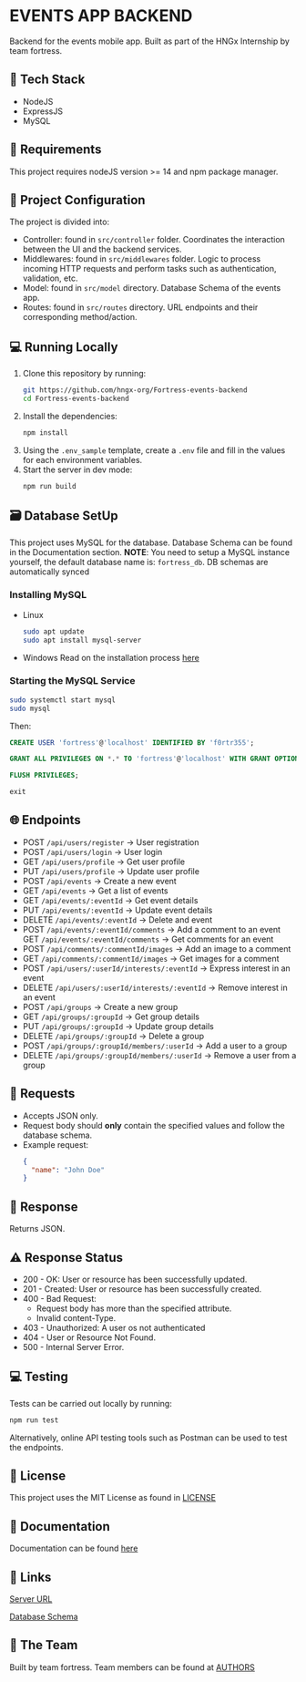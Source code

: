 # EVENTS APP BACKEND
Backend for the events mobile app. Built as part of the HNGx Internship by team fortress.

## 🔧 Tech Stack
* NodeJS
* ExpressJS
* MySQL

## 📝 Requirements
This project requires nodeJS version >= 14 and npm package manager.

## 📁 Project Configuration
The project is divided into:
* Controller: found in `src/controller` folder. Coordinates the interaction between the UI and the backend services.
* Middlewares: found in `src/middlewares` folder. Logic to process incoming HTTP requests and perform tasks such as authentication, validation, etc.
* Model: found in `src/model` directory. Database Schema of the events app.
* Routes: found in `src/routes` directory. URL endpoints and their corresponding method/action.

## 💻 Running Locally
1. Clone this repository by running:
   ```bash
   git https://github.com/hngx-org/Fortress-events-backend
   cd Fortress-events-backend
   ```
2. Install the dependencies:
   ```bash
   npm install
   ```
3. Using the `.env_sample` template, create a `.env` file and fill in the values for each environment variables.
4. Start the server in dev mode:
   ```bash
   npm run build
   ```

## 🗃️ Database SetUp
This project uses MySQL for the database. Database Schema can be found in the Documentation section.
**NOTE**: You need to setup a MySQL instance yourself, the default database name is: `fortress_db`. DB schemas are automatically synced

### Installing MySQL
* Linux
  ```bash
  sudo apt update
  sudo apt install mysql-server
  ```
* Windows
Read on the installation process [here](https://dev.mysql.com/downloads/installer/)

### Starting the MySQL Service
```bash
sudo systemctl start mysql
sudo mysql
```
Then:
```sql
CREATE USER 'fortress'@'localhost' IDENTIFIED BY 'f0rtr355';

GRANT ALL PRIVILEGES ON *.* TO 'fortress'@'localhost' WITH GRANT OPTION;

FLUSH PRIVILEGES;

exit
```

## 🌐 Endpoints
* POST `/api/users/register` -> User registration
* POST `/api/users/login` -> User login
* GET `/api/users/profile` -> Get user profile
* PUT `/api/users/profile` -> Update user profile
* POST `/api/events` -> Create a new event
* GET `/api/events` -> Get a list of events
* GET `/api/events/:eventId` -> Get event details
* PUT `/api/events/:eventId` -> Update event details
* DELETE `/api/events/:eventId` -> Delete and event
* POST `/api/events/:eventId/comments` -> Add a comment to an event
GET `/api/events/:eventId/comments` -> Get comments for an event
* POST `/api/comments/:commentId/images` -> Add an image to a comment
* GET `/api/comments/:commentId/images` -> Get images for a comment
* POST `/api/users/:userId/interests/:eventId` -> Express interest in an event
* DELETE `/api/users/:userId/interests/:eventId` -> Remove interest in an event
* POST `/api/groups` -> Create a new group
* GET `/api/groups/:groupId` -> Get group details
* PUT `/api/groups/:groupId` -> Update group details
* DELETE `/api/groups/:groupId` -> Delete a group
* POST `/api/groups/:groupId/members/:userId` -> Add a user to a group
* DELETE `/api/groups/:groupId/members/:userId` -> Remove a user from a group

## 📩 Requests
- Accepts JSON only.
- Request body should **only** contain the specified values and follow the database schema.
- Example request:
  ```json
  {
    "name": "John Doe"
  }
  ```

## 📂 Response
Returns JSON.

## ⚠️ Response Status
* 200 - OK: User or resource has been successfully updated.
* 201 - Created: User or resource has been successfully created.
* 400 - Bad Request:
  - Request body has more than the specified attribute.
  - Invalid content-Type.
* 403 - Unauthorized: A user  os not authenticated
* 404 - User or Resource Not Found.
* 500 - Internal Server Error.

## 💻 Testing
Tests can be carried out locally by running:
```bash
npm run test
```
Alternatively, online API testing tools such as Postman can be used to test the endpoints.

## 📄 License
This project uses the MIT License as found in [LICENSE](/LICENSE)

## 📖 Documentation
Documentation can be found [here](/)

## 🔗 Links
[Server URL]()

[Database Schema]()

## 🤝 The Team
Built by team fortress. Team members can be found at [AUTHORS](/AUTHORS)

